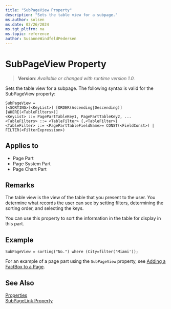 ```yaml
---
title: "SubPageView Property"
description: "Sets the table view for a subpage."
ms.author: solsen
ms.date: 02/26/2024
ms.tgt_pltfrm: na
ms.topic: reference
author: SusanneWindfeldPedersen
---
```

[//]: # (START>DO_NOT_EDIT)
[//]: # (IMPORTANT:Do not edit any of the content between here and the END>DO_NOT_EDIT.)
[//]: # (Any modifications should be made in the .xml files in the ModernDev repo.)
# SubPageView Property
> **Version**: _Available or changed with runtime version 1.0._

Sets the table view for a subpage.
The following syntax is valid for the SubPageView property:

```
SubPageView =
[<SORTING>[<KeyList>] [ORDER(Ascending|Descending)] [WHERE(<TableFilters>)]
<KeyList> ::= PagePartTableKey1, PagePartTableKey2, ...
<TableFilters> ::= <TableFilter> {,<TableFilter>}
<TableFilter> ::= <PagePartTableFieldName>= CONST(<FieldConst>) | FILTER(<FilterExpression>)
```


## Applies to
-   Page Part
-   Page System Part
-   Page Chart Part

[//]: # (IMPORTANT: END>DO_NOT_EDIT)


## Remarks  

The table view is the view of the table that you present to the user. You determine what records the user can see by setting filters, determining the sorting order, and selecting the keys.  
  
You can use this property to sort the information in the table for display in this part.


## Example

```AL
SubPageView = sorting("No.") where (City=filter('Miami'));
```

For an example of a page part using the `SubPageView` property, see [Adding a FactBox to a Page](../devenv-adding-a-factbox-to-page.md).

## See Also 
 
[Properties](devenv-properties.md)  
[SubPageLink Property](devenv-subpagelink-property.md)  
 